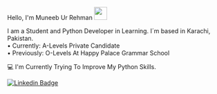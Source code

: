 Hello, I'm Muneeb Ur Rehman <img src="https://media.giphy.com/media/hvRJCLFzcasrR4ia7z/giphy.gif" width="30px" /> 

I am a Student and Python Developer in Learning. I´m based in Karachi, Pakistan. <br />
• Currently: A-Levels Private Candidate <br />
• Previously: O-Levels At Happy Palace Grammar School

💻 I'm Currently Trying To Improve My Python Skills.

[![Linkedin Badge](https://img.shields.io/badge/-LinkedIn-blue?style=flat-square&logo=Linkedin&logoColor=white&link=https://www.linkedin.com/in/harshkumarkhatri/)](https://www.linkedin.com/in/muneeb-ur-rehman-076768260/)

